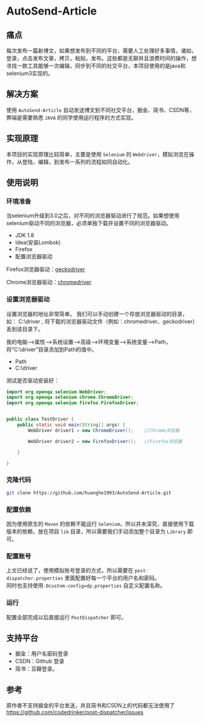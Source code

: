 # AutoSend-Article

## 痛点

每次发布一篇新博文，如果想发布到不同的平台，需要人工处理好多事情，诸如，登录，点击发布文章，拷贝，粘贴，发布。这些都是无聊并且浪费时间的操作，想寻找一款工具能够一次编辑，同步到不同的社交平台，本项目使用的是java和selenium3实现的。

## 解决方案
使用 `AutoSend-Article` 自动发送博文到不同社交平台，掘金、简书、CSDN等，弊端是需要熟悉 `JAVA` 的同学使用运行程序的方式实现。

## 实现原理
本项目的实现原理比较简单，主要是使用 `Selenium` 的 `Webdriver`，模拟浏览在操作，从登陆，编辑，到发布一系列的流程如同自动化。

## 使用说明

### 环境准备
当selenium升级到3.0之后，对不同的浏览器驱动进行了规范。如果想使用selenium驱动不同的浏览器，必须单独下载并设置不同的浏览器驱动。

- JDK 1.8 
- Idea(安装Lombok) 
- Firefox
- 配置浏览器驱动

Firefox浏览器驱动：[geckodriver](https://github.com/mozilla/geckodriver/releases)

Chrome浏览器驱动：[chromedriver](https://sites.google.com/a/chromium.org/chromedriver/home) 

### 设置浏览器驱动

设置浏览器的地址非常简单。 我们可以手动创建一个存放浏览器驱动的目录，如： C:\driver , 将下载的浏览器驱动文件（例如：chromedriver、geckodriver）丢到该目录下。

我的电脑-->属性-->系统设置-->高级-->环境变量-->系统变量-->Path，将“C:\driver”目录添加到Path的值中。

- Path
- C:\driver

测试是否驱动安装好：
```java
import org.openqa.selenium.WebDriver;
import org.openqa.selenium.chrome.ChromeDriver;
import org.openqa.selenium.firefox.FirefoxDriver;


public class TestDriver {
    public static void main(String[] args) {
        WebDriver driver1 = new ChromeDriver();    //Chrome浏览器

        WebDriver driver2 = new FirefoxDriver();   //Firefox浏览器

    }

}
```

### 克隆代码
```bash
git clone https://github.com/huanghe1993/AutoSend-Article.git
```
### 配置依赖
因为使用原生的 `Maven` 的依赖不能运行 `Selenium`，所以并未深究，直接使用下载版本的依赖，放在项目 `lib` 目录，所以需要我们手动添加整个目录为 `Library` 即可。

### 配置账号
上文已经说了，使用模拟账号登录的方式，所以需要在 `post-dispatcher.properties` 里面配置好每一个平台的用户名和密码。  
同时也支持使用`-Dcustom-config=dp.properties` 自定义配置名称。

### 运行
配置全部完成以后直接运行 `PostDispatcher` 即可。


## 支持平台
- 掘金：用户名密码登录
- CSDN：Github 登录
- 简书：豆瓣登录。

## 参考
原作者不支持掘金的平台发送，并且简书和CSDN上的代码都无法使用了
https://github.com/codedrinker/post-dispatcher/issues



